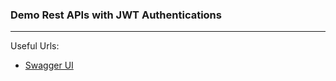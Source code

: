 ### Demo Rest APIs with JWT Authentications

----
Useful Urls:
- [Swagger UI](http://localhost:8080/api/swagger-ui.html)

